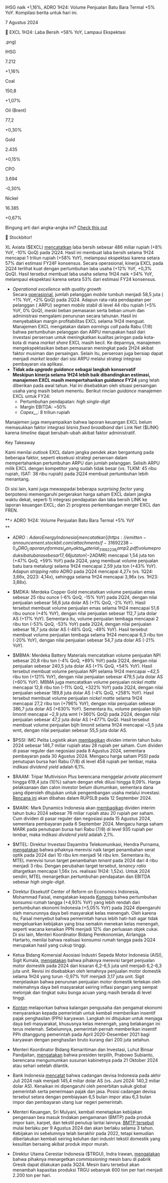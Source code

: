 IHSG naik +1,16%, ADRO 1H24: Volume Penjualan Batu Bara Termal +5% YoY. Kompilasi berita untuk hari ini.

7 Agustus 2024

📱 EXCL 1H24: Laba Bersih +58% YoY, Lampaui Ekspektasi

.png)

IHSG

7.212

+1,16%

Coal

150,8

+1,07%

Oil (Brent)

77,2

+0,30%

Gold

2.435

+0,15%

CPO

3.694

\-0,30%

Nickel

16.385

+0,67%

Bingung arti dari angka-angka ini? [Check this out](https://snips.stockbit.com/snips-explained/indeks)

👋 Stockbitor!

XL Axiata ($EXCL) [mencatatkan](https://staticxl.ext.xlaxiata.co.id/s3fs-public/media/documents/FS%20XL%20Axiata%200624.pdf) laba bersih sebesar 486 miliar rupiah (+8% YoY, \-10% QoQ) pada 2Q24. Hasil ini membuat laba bersih selama 1H24 mencapai 1 triliun rupiah (+58% YoY), melampaui ekspektasi karena setara 57% dari estimasi FY24F konsensus. Secara operasional, kinerja EXCL pada 2Q24 terlihat kuat dengan pertumbuhan laba usaha (+12% YoY, +0,3% QoQ). Hasil tersebut membuat laba usaha selama 1H24 naik +34% YoY, melampaui ekspektasi karena setara 53% dari estimasi FY24 konsensus.

- _Operational excellence with quality growth_  
  Secara [operasional](https://staticxl.ext.xlaxiata.co.id/s3fs-public/media/documents/2Q%2024%20Earnings%20Presentation%20vF.pdf), jumlah pelanggan _mobile_ tumbuh menjadi 58,5 juta ( +1% YoY, +2% QoQ) pada 2Q24. Adapun rata-rata pendapatan per pelanggan ( ARPU) segmen _mobile_ stabil di level 44 ribu rupiah (+5% YoY, 0% QoQ), meski beban pemasaran serta beban umum dan administrasi mengalami penurunan secara tahunan. Hasil ini menyebabkan margin profitabilitas EXCL selama 1H24 menguat. Manajemen EXCL mengatakan dalam _earnings call_ pada Rabu (7/8) bahwa pertumbuhan pelanggan dan ARPU merupakan hasil dari investasi perseroan untuk meningkatkan kualitas jaringan pada kota-kota di mana _market share_ EXCL masih kecil. Ke depannya, manajemen mengekspektasikan beban pemasaran meningkat pada 2H24 akibat faktor musiman dan persaingan. Selain itu, perseroan juga bersiap dapat menjadi _market leader_ dari sisi ARPU melalui strategi integrasi pembayaran via aplikasi.
- **Tidak ada _upgrade guidance_ sebagai langkah konservatif  
  Meskipun kinerja selama 1H24 lebih baik dibandingkan estimasi, manajemen EXCL masih mempertahankan _guidance_ FY24** yang telah diberikan pada awal tahun. Hal ini disebabkan oleh situasi persaingan usaha yang masih belum menentu. Berikut rincian _guidance_ manajemen EXCL untuk FY24:
  - Pertumbuhan pendapatan: _high single-digit_
  - Margin EBITDA: ~50%
  - _Capex\_\_:_ 8 triliun rupiah

Manajemen juga menyampaikan bahwa laporan keuangan EXCL belum memasukkan faktor integrasi bisnis _fixed broadband_ dari Link Net ($LINK) karena _timeline_ dapat berubah-ubah akibat faktor administratif.

Key Takeaway

Kami menilai _outlook_ EXCL dalam jangka pendek akan bergantung pada beberapa faktor, seperti eksekusi strategi perseroan dalam mempertahankan pertumbuhan ARPU dan jumlah pelanggan. Selisih ARPU milik EXCL dengan kompetitor yang sudah tidak besar (vs. TLKM: 45 ribu rupiah, ISAT: 38 ribu rupiah) pada 2Q24 membuat pertumbuhan lebih menantang.

Di sisi lain, kami juga mewaspadai beberapa _surprising factor_ yang berpotensi memengaruhi pergerakan harga saham EXCL dalam jangka waktu dekat, seperti 1) integrasi pendapatan dan laba bersih LINK ke laporan keuangan EXCL; dan 2) progress perkembangan merger EXCL dan FREN.

**⚡ ADRO 1H24: Volume Penjualan Batu Bara Termal +5% YoY  
**

- $ADRO: Adaro Energy Indonesia [mencatatkan](https://emitten-announcement.stockbit.com/attachments/f-31692238-0_ADRO_Laporan_Informasi_dan_Fakta_Material_31692238_lamp2.pdf) volume produksi batu bara sebesar 17,66 juta ton (-2% QoQ, 0% YoY) pada 2Q24, sehingga volume produksi selama 1H24 mencapai 35,74 juta ton (+7% YoY). Volume penjualan batu bara termal mencapai 16,92 juta ton (+10% QoQ, +6% YoY) pada 2Q24, sehingga volume penjualan batu bara termal selama 1H24 mencapai 32,35 juta ton (+5% YoY). Sementara itu, penjualan batu bara metalurgi melalui anak usaha, Adaro Minerals Indonesia ($ADMR) mencapai 1,54 juta ton (+47% QoQ, +59% YoY) pada 2Q24, yang membuat volume penjualan batu bara metalurgi selama 1H24 mencapai 2,59 juta ton (+43% YoY). Adapun _stripping ratio_ ADRO pada 2Q24 mencapai 4,27x (vs. 1Q24: 3,66x, 2Q23: 4,14x), sehingga selama 1H24 mencapai 3,96x (vs. 1H23: 3,88x).
- $MDKA: Merdeka Copper Gold mencatatkan volume penjualan emas sebesar 25 ribu ounce (-6% QoQ, -15% YoY) pada 2Q24, dengan nilai penjualan sebesar 56,6 juta dolar AS (+1% QoQ, -2% YoY). Hasil tersebut membuat volume penjualan emas selama 1H24 mencapai 51,6 ribu ounce (+4% YoY), dengan nilai penjualan sebesar 112,7 juta dolar AS (+17% YoY). Sementara itu, volume penjualan tembaga mencapai 2 ribu ton (-53% QoQ, -53% YoY) pada 2Q24, dengan nilai penjualan sebesar 18,7 juta dolar AS (-48% QoQ, -49% YoY). Hasil tersebut membuat volume penjualan tembaga selama 1H24 mencapai 6,3 ribu ton (-20% YoY), dengan nilai penjualan sebesar 54,7 juta dolar AS (-21% YoY).
- $MBMA: Merdeka Battery Materials mencatatkan volume penjualan NPI sebesar 20,8 ribu ton (-4% QoQ, +89% YoY) pada 2Q24, dengan nilai penjualan sebesar 240,5 juta dolar AS (+1% QoQ, +54% YoY). Hasil tersebut membuat volume penjualan NPI selama 1H24 mencapai ~42,5 ribu ton (+121% YoY), dengan nilai penjualan sebesar 479,5 juta dolar AS (+60% YoY). MBMA juga mencatatkan volume penjualan _nickel matte_ mencapai 12,8 ribu ton (-11% QoQ, +322% YoY) pada 2Q24, dengan nilai penjualan sebesar 189,8 juta dolar AS (-4% QoQ, +258% YoY). Hasil tersebut membuat volume penjualan _nickel matte_ selama 1H24 mencapai 27,2 ribu ton (+796% YoY), dengan nilai penjualan sebesar 386,7 juta dolar AS (+630% YoY). Sementara itu, volume penjualan bijih limonit mencapai ~2,9 juta wmt (+360% QoQ) pada 2Q24, dengan nilai penjualan sebesar 47,2 juta dolar AS (+477% QoQ). Hasil tersebut membuat volume penjualan bijih limonit selama 1H24 mencapai ~3,5 juta wmt, dengan nilai penjualan sebesar 55,5 juta dolar AS.
- $PSSI: IMC Pelita Logistik akan [membagikan](https://www.idx.co.id/StaticData/NewsAndAnnouncement/ANNOUNCEMENTSTOCK/From_EREP/202408/42be33ec18_8c51f94baa.pdf) dividen interim tahun buku 2024 sebesar 146,7 miliar rupiah atau 28 rupiah per saham. Cum dividen di pasar reguler dan negosiasi pada 8 Agustus 2024, sementara pembayaran pada 30 Agustus 2024. Mengacu harga saham PSSI pada penutupan bursa hari Rabu (7/8) di level 458 rupiah per lembar, maka indikasi _dividend yield_ adalah 6,1%.
- $RAAM: Tripar Multivision Plus berencana menggelar _private placement_ hingga 619,4 juta (10%) saham dengan efek dilusi hingga 9,09%. Harga pelaksanaan dan calon investor belum diumumkan, sementara dana yang diperoleh ditujukan untuk pengembangan usaha melalui investasi. [Rencana ini](https://www.idx.co.id/StaticData/NewsAndAnnouncement/ANNOUNCEMENTSTOCK/From_EREP/202408/1e6e3ca739_1658c21a17.pdf) akan dibahas dalam RUPSLB pada 12 September 2024.
- $MARK: Mark Dynamics Indonesia akan [membagikan](https://www.idx.co.id/StaticData/NewsAndAnnouncement/ANNOUNCEMENTSTOCK/From_EREP/202408/aaf697f911_5084c8b194.pdf) dividen interim tahun buku 2024 sebesar 76 miliar rupiah atau 20 rupiah per saham. Cum dividen di pasar reguler dan negosiasi pada 15 Agustus 2024, sementara pembayaran pada 6 September 2024. Mengacu harga saham MARK pada penutupan bursa hari Rabu (7/8) di level 935 rupiah per lembar, maka indikasi _dividend yield_ adalah 2,1%.
- $MTEL: Direktur Investasi Dayamitra Telekomunikasi, Hendra Purnama, [mengatakan](https://epaper.kontan.co.id/mobile/harian/2024/08/07) bahwa pihaknya merevisi naik target penambahan serat optik pada 2024 dari 10 ribu km menjadi 14 ribu km. Sementara itu, MTEL merevisi turun target penambahan _tenant_ pada 2024 dari 4 ribu menjadi 3 ribu. Dengan perubahan target tersebut, _tenancy ratio_ ditargetkan mencapai 1,56x (vs. realisasi 1H24: 1,52x). Untuk 2024 sendiri, MTEL menargetkan pertumbuhan pendapatan dan EBITDA sebesar _high single-digit_.

- Direktur Eksekutif Center of Reform on Economics Indonesia, Mohammad Faisal, mengatakan kepada _[Kompas](https://www.kompas.id/baca/ekonomi/2024/08/06/lampu-kuning-merosotnya-kelas-menengah-indonesia)_ bahwa pertumbuhan konsumsi rumah tangga (+4,93% YoY) yang lebih rendah dari pertumbuhan ekonomi Indonesia (+5,05% YoY) pada 2Q24 dipengaruhi oleh menurunnya daya beli masyarakat kelas menengah. Oleh karena itu, Faisal menyebut bahwa pemerintah harus lebih hati-hati agar tidak mengeluarkan kebijakan yang bisa semakin menekan kelas menengah, seperti wacana kenaikan PPN menjadi 12% dan perluasan objek cukai. Di sisi lain, Menteri Koordinator Bidang Perekonomian, Airlangga Hartarto, menilai bahwa realisasi konsumsi rumah tangga pada 2Q24 merupakan hasil yang cukup tinggi.
- Ketua Bidang Komersial Asosiasi Industri Sepeda Motor Indonesia (AISI), Sigit Kumala, [mengatakan](https://epaper.kontan.co.id/mobile/harian/2024/08/07) bahwa pihaknya merevisi target penjualan motor domestik pada 2024 dari kisaran 6,2-6,5 juta unit menjadi 6,2-6,3 juta unit. Revisi ini disebabkan oleh lemahnya penjualan motor domestik selama 1H24 yang turun -0,97% YoY menjadi 3,17 juta unit. Sigit menjelaskan bahwa penurunan penjualan motor domestik tertekan oleh melemahnya daya beli masyarakat seiring inflasi pangan yang sempat melonjak dan tingkat suku bunga acuan yang masih berada di level tinggi.
- _[Kontan](https://epaper.kontan.co.id/mobile/harian/2024/08/07)_ melaporkan bahwa kalangan pengusaha dan pengamat ekonomi menyarankan kepada pemerintah untuk kembali memberikan insentif pajak penghasilan (PPh) karyawan. Langkah ini ditujukan untuk menjaga daya beli masyarakat, khususnya kelas menengah, yang belakangan ini terus melemah. Sebelumnya, pemerintah pernah memberikan insentif PPh ditanggung pemerintah pada April 2020-Desember 2021 bagi karyawan dengan penghasilan bruto kurang dari 200 juta setahun.
- Menteri Koordinator Bidang Kemaritiman dan Investasi, Luhut Binsar Pandjaitan, [mengatakan](https://investor.id/national/369334/luhut-prabowo-umumkan-susunan-kabinet-21-oktober) bahwa presiden terpilih, Prabowo Subianto, berencana mengumumkan susunan kabinetnya pada 21 Oktober 2024 atau sehari setelah dilantik.
- Bank Indonesia [mencatat](https://www.bi.go.id/id/publikasi/ruang-media/news-release/Pages/sp_2616524.aspx) bahwa cadangan devisa Indonesia pada akhir Juli 2024 naik menjadi 145,4 miliar dolar AS (vs. Juni 2024: 140,2 miliar dolar AS). Kenaikan ini dipengaruhi oleh penerbitan sukuk global pemerintah serta penerimaan pajak dan jasa. Posisi cadangan devisa tersebut setara dengan pembiayaan 6,5 bulan impor atau 6,3 bulan impor dan pembayaran utang luar negeri pemerintah.
- Menteri Keuangan, Sri Mulyani, kembali menetapkan kebijakan pengenaan bea masuk tindakan pengamanan (BMTP) pada produk impor kain, karpet, dan tekstil penutup lantai lainnya. [BMTP tersebut](https://www.bnnbloomberg.ca/investing/2024/08/06/indonesia-renews-fabrics-import-duties-to-safeguard-local-firms/) mulai berlaku per 9 Agustus 2024 dan akan berlaku selama 3 tahun. Kebijakan ini sebelumnya telah berakhir pada 2022, tetapi kemudian diberlakukan kembali seiring keluhan dari industri tekstil domestik yang kesulitan bersaing akibat produk impor murah.
- Direktur Utama Cerestar Indonesia ($TRGU), Indra Irawan, [mengatakan](https://epaper.kontan.co.id/mobile/harian/2024/08/07) bahwa pihaknya menargetkan _commissioning_ mesin baru di pabrik Gresik dapat dilakukan pada 3Q24. Mesin baru tersebut akan menambah kapasitas produksi TRGU sebanyak 600 ton per hari menjadi 2.200 ton per hari.

